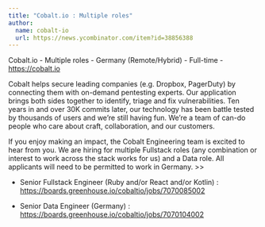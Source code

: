 ```yaml
---
title: "Cobalt.io : Multiple roles"
author:
  name: cobalt-io
  url: https://news.ycombinator.com/item?id=38856388
---
```

Cobalt.io - Multiple roles - Germany (Remote&#x2F;Hybrid) - Full-time - <a href="https:&#x2F;&#x2F;cobalt.io" rel="nofollow">https:&#x2F;&#x2F;cobalt.io</a>

Cobalt helps secure leading companies (e.g. Dropbox, PagerDuty) by connecting them with on-demand pentesting experts. Our application brings both sides together to identify, triage and fix vulnerabilities. Ten years in and over 30K commits later, our technology has been battle tested by thousands of users and we’re still having fun. We’re a team of can-do people who care about craft, collaboration, and our customers.

If you enjoy making an impact, the Cobalt Engineering team is excited to hear from you. We are hiring for multiple Fullstack roles (any combination or interest to work across the stack works for us) and a Data role. All applicants will need to be permitted to work in Germany.  &gt;&gt;

+ Senior Fullstack Engineer (Ruby and&#x2F;or React and&#x2F;or Kotlin) : <a href="https:&#x2F;&#x2F;boards.greenhouse.io&#x2F;cobaltio&#x2F;jobs&#x2F;7070085002" rel="nofollow">https:&#x2F;&#x2F;boards.greenhouse.io&#x2F;cobaltio&#x2F;jobs&#x2F;7070085002</a>

+ Senior Data Engineer (Germany) : <a href="https:&#x2F;&#x2F;boards.greenhouse.io&#x2F;cobaltio&#x2F;jobs&#x2F;7070104002" rel="nofollow">https:&#x2F;&#x2F;boards.greenhouse.io&#x2F;cobaltio&#x2F;jobs&#x2F;7070104002</a>
